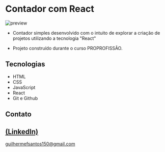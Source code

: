 # Contador com React

![preview](https://github.com/GuilhermeSK2/Contador-com-React/assets/139295562/37779900-bdb4-4caa-88fe-a78ee6861971)

 
 - Contador simples desenvolvido com o intuito de explorar a criação de projetos utilizando a tecnologia "React"

 - Projeto construído durante o curso PROPROFISSÃO.

## Tecnologias

- HTML
- CSS
- JavaScript
- React
- Git e Github

## Contato
[(LinkedIn)](https://www.linkedin.com/in/guilherme-freitas-9901a220b/)
-----
guilhermefsantos150@gmail.com
